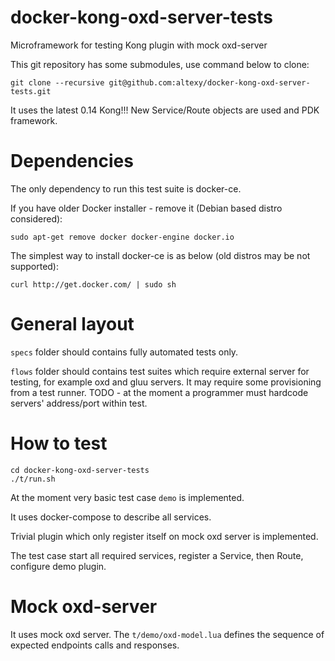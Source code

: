 # docker-kong-oxd-server-tests
Microframework for testing Kong plugin with mock oxd-server

This git repository has some submodules, use command below to clone:

```
git clone --recursive git@github.com:altexy/docker-kong-oxd-server-tests.git
```

It uses the latest 0.14 Kong!!! 
New Service/Route objects are used and PDK framework.

Dependencies
============

The only dependency to run this test suite is docker-ce.

If you have older Docker installer - remove it (Debian based distro considered):

`sudo apt-get remove docker docker-engine docker.io`

The simplest way to install docker-ce is as below (old distros may be not supported):

`curl http://get.docker.com/ | sudo sh`

General layout
==============

`specs` folder should contains fully automated tests only.

`flows` folder should contains test suites which require external server for testing, for example oxd and gluu servers.
It may require some provisioning from a test runner.
TODO - at the moment a programmer must hardcode servers' address/port within test.


How to test
===========

```
cd docker-kong-oxd-server-tests
./t/run.sh
``` 

At the moment very basic test case `demo` is implemented.

It uses docker-compose to describe all services.

Trivial plugin which only register itself on mock oxd server is implemented.

The test case start all required services, register a Service, then Route, configure demo plugin.


Mock oxd-server
===============

It uses mock oxd server.
The `t/demo/oxd-model.lua` defines the sequence of expected endpoints calls and responses.

